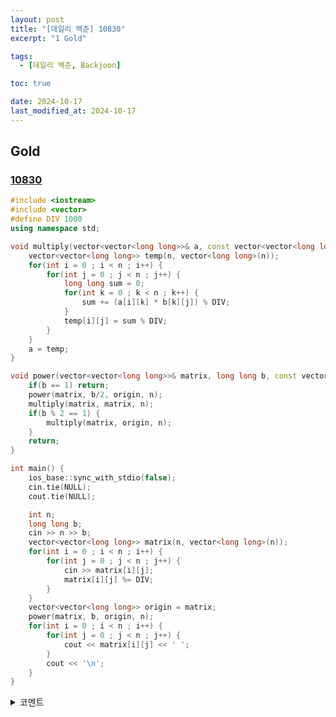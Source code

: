 ```yaml
---
layout: post
title: "[데일리 백준] 10830"
excerpt: "1 Gold"

tags:
  - [데일리 백준, Backjoon]

toc: true

date: 2024-10-17
last_modified_at: 2024-10-17
---
```

## Gold
### [10830][def]

```c++
#include <iostream>
#include <vector>
#define DIV 1000
using namespace std;

void multiply(vector<vector<long long>>& a, const vector<vector<long long>>& b, int n) {
    vector<vector<long long>> temp(n, vector<long long>(n));
    for(int i = 0 ; i < n ; i++) {
        for(int j = 0 ; j < n ; j++) {
            long long sum = 0;
            for(int k = 0 ; k < n ; k++) {
                sum += (a[i][k] * b[k][j]) % DIV;
            }
            temp[i][j] = sum % DIV;
        }
    }
    a = temp;
}

void power(vector<vector<long long>>& matrix, long long b, const vector<vector<long long>>& origin, int n) {
    if(b == 1) return;
    power(matrix, b/2, origin, n);
    multiply(matrix, matrix, n);
    if(b % 2 == 1) {
        multiply(matrix, origin, n);
    }
    return;
}

int main() {
    ios_base::sync_with_stdio(false);
    cin.tie(NULL);
    cout.tie(NULL);

    int n;
    long long b;
    cin >> n >> b;
    vector<vector<long long>> matrix(n, vector<long long>(n));
    for(int i = 0 ; i < n ; i++) {
        for(int j = 0 ; j < n ; j++) {
            cin >> matrix[i][j];
            matrix[i][j] %= DIV;
        }
    }
    vector<vector<long long>> origin = matrix;
    power(matrix, b, origin, n);
    for(int i = 0 ; i < n ; i++) {
        for(int j = 0 ; j < n ; j++) {
            cout << matrix[i][j] << ' ';
        }
        cout << '\n';
    }
}
```

<details>
<summary>코멘트</summary>
<div markdown="1">

- 분할 정복을 통한 행렬의 거듭제곱 문제.  

- [백준 2749][def2] 문제의 기반이 되는 문제이다.  

</div>
</details>

[def]: https://www.acmicpc.net/problem/10830
[def2]: https://www.acmicpc.net/problem/2749